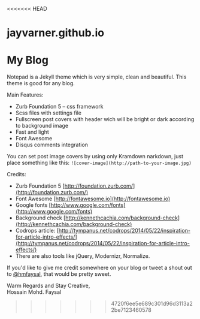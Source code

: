 <<<<<<< HEAD
# jayvarner.github.io
My Blog
=======
Notepad is a Jekyll theme which is very simple, clean and beautiful. This theme is good for any blog.
  
Main Features:

* Zurb Foundation 5 – css framework
* Scss files with settings file
* Fullscreen post covers with header wich will be bright or dark according to background image
* Fast and light
* Font Awesome
* Disqus comments integration

You can set post image covers by using only Kramdown narkdown, just place something like this: `![cover-image](http://path-to-your-image.jpg)`

Credits:

* Zurb Foundation 5 [http://foundation.zurb.com/](http://foundation.zurb.com/)
* Font Awesome [http://fontawesome.io](http://fontawesome.io)
* Google fonts [http://www.google.com/fonts](http://www.google.com/fonts)
* Background check [http://kennethcachia.com/background-check](http://kennethcachia.com/background-check)
* Codrops article: [http://tympanus.net/codrops/2014/05/22/inspiration-for-article-intro-effects/](http://tympanus.net/codrops/2014/05/22/inspiration-for-article-intro-effects/)
* There are also tools like jQuery, Modernizr, Normalize.

If you'd like to give me credit somewhere on your blog or tweet a shout out to [@hmfaysal](https://twitter.com/hmfaysal), that would be pretty sweet.


Warm Regards and Stay Creative,  
Hossain Mohd. Faysal
>>>>>>> 4720f6ee5e689c301d96d3113a22be7123460578
